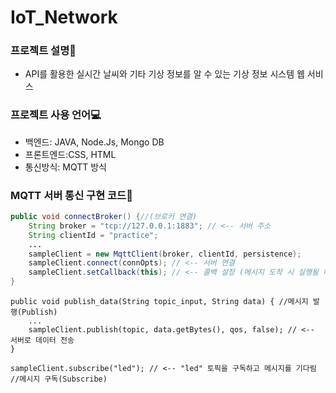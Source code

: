 # IoT_Network

### 프로젝트 설명📝
* API를 활용한 실시간 날씨와 기타 기상 정보를 알 수 있는 기상 정보 시스템 웹 서비스

### 프로젝트 사용 언어💻
* 백엔드: JAVA, Node.Js, Mongo DB
* 프론트엔드:CSS, HTML
* 통신방식: MQTT 방식

### MQTT 서버 통신 구현 코드📲

```JAVA
public void connectBroker() {//(브로커 연결)
    String broker = "tcp://127.0.0.1:1883"; // <-- 서버 주소
    String clientId = "practice";
    ...
    sampleClient = new MqttClient(broker, clientId, persistence);
    sampleClient.connect(connOpts); // <-- 서버 연결
    sampleClient.setCallback(this); // <-- 콜백 설정 (메시지 도착 시 실행될 메서드)
}
```
```
public void publish_data(String topic_input, String data) { //메시지 발행(Publish)
    ...
    sampleClient.publish(topic, data.getBytes(), qos, false); // <-- 서버로 데이터 전송
}
```
```
sampleClient.subscribe("led"); // <-- "led" 토픽을 구독하고 메시지를 기다림 //메시지 구독(Subscribe)
```
